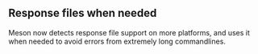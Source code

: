 ## Response files when needed

Meson now detects response file support on more platforms,
and uses it when needed to avoid errors from extremely
long commandlines.
